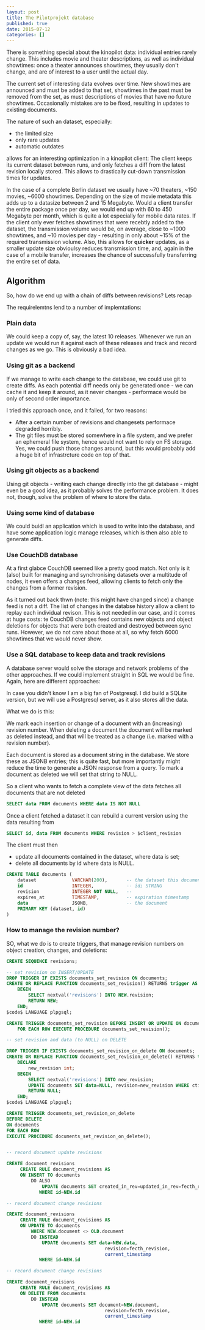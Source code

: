 ```yaml
---
layout: post
title: The Pilotprojekt database
published: true
date: 2015-07-12
categories: []
---
```


There is something special about the kinopilot data: individual entries rarely change. This includes
movie and theater descriptions, as well as individual showtimes: once a theater announces showtimes,
they usually don't change, and are of interest to a user until the actual day.

The current set of interesting data evolves over time. New showtimes are announced and 
must be added to that set, showtimes in the past must be removed from the set, as must descriptions 
of movies that have no future showtimes. Occasionally mistakes are
to be fixed, resulting in updates to existing documents.

The nature of such an dataset, especially:

- the limited size
- only rare updates
- automatic outdates
 
allows for an interesting optimization in a kinopilot client: The client keeps its current dataset
between runs, and only fetches a diff from the latest revision locally stored. This allows to 
drastically cut-down transmission times for updates.

In the case of a complete Berlin dataset we usually have ~70 theaters, ~150 movies, ~6000 showtimes.
Depending on the size of movie metadata this adds up to a datasize between 2 and 15 Megabyte. Would
a client transfer the entire package once per day, we would end up with 60 to 450 Megabyte per month,
which is quite a lot especially for mobile data rates. If the client only ever fetches showtimes that
were recebtly added to the dataset, the transmission volume would be, on average, close to ~1000 showtimes, 
and ~10 movies per day - resulting in only about ~15% of the required transmission volume. Also, this
allows for **quicker** updates, as a smaller update size obvioulsy reduces transmission time, and, again
in the case of a mobile transfer, increases the chance of successfully transferring the 
entire set of data.

## Algorithm

So, how do we end up with a chain of diffs between revisions? Lets recap 

The requirelemtns lend to a number of implemtations:

### Plain data

We could keep a copy of, say, the latest 10 releases. Whenever we run an update 
we would run it against each of these releases and track and record changes as we go.
This is obviously a bad idea.

### Using git as a backend

If we manage to write each change to the database, we could use git to create diffs. As each 
potential diff needs only be generated once - we can cache it and keep it around, as it never
changes - performace would be only of second order importance.

I tried this approach once, and it failed, for two reasons:

- After a certain number of revisions and changesets performace degraded horribly. 
- The git files must be stored somewhere in a file system, and we prefer an ephemeral file system,
  hence would not want to rely on FS storage. Yes, we could push those changes around, but
  this would probably add a huge bit of infrastrcture code on top of that.

### Using git objects as a backend

Using git objects - writing each change directly into the git database - might even be
a good idea, as it probably solves the performance problem. It does not, though, solve
the problem of where to store the data.

### Using some kind of database

We could buidl an application which is used to write into the database, and have some application
logic manage releases, which is then also able to generate diffs.

### Use CouchDB database

At a first glabce CouchDB seemed like a pretty good match. Not only is it (also) built for managing
and synchronising datasets over a multitude of nodes, it even offers a changes feed, allowing clients
to fetch only the changes from a former revision.

As it turned out back thwn (note: this might have changed since) a change feed is not a diff. The list 
of changes in the databse history allow a client to replay each individual revison. This is not needed
in our case, and it comes at huge costs: te CouchDB changes feed contains new objects and object
deletions for objects that were both created and destroyed between sync runs. However, we do not care
about those at all, so why fetch 6000 showtimes that we would never show.

### Use a SQL database to keep data and track revisions

A database server would solve the storage and network problems of the other approaches. If we 
could implement straight in SQL we would be fine. Again, here are different approaches:

In case you didn't know I am a big fan of Postgresql. I did build a SQLite version, but we will
use a Postgresql server, as it also stores all the data.

What we do is this:

We mark each insertion or change of a document with an (increasing) revision number. When deleting a
document the document will be marked as deleted instead, and that will be treated as a change (i.e.
marked with a revision number). 

Each document is stored as a document string in the database. We store these as JSONB entries; this
is quite fast, but more importantly might reduce the time to generate a JSON response from a query.
To mark a document as deleted we will set that string to NULL. 

So a client who wants to fetch a complete view of the data fetches all documents that are not deleted


```sql
SELECT data FROM documents WHERE data IS NOT NULL
```

Once a client fetched a dataset it can rebuild a current version using the data resulting from

```sql
SELECT id, data FROM documents WHERE revision > $client_revision
```

The client must then

- update all documents contained in the dataset, where data is set;
- delete all documents by id where data is NULL.

```sql
CREATE TABLE documents (
    dataset             VARCHAR(200),       -- the dataset this document belongs to; UUID
    id                  INTEGER,            -- id; STRING
    revision            INTEGER NOT NULL,   -- 
    expires_at          TIMESTAMP,          -- expiration timestamp
    data                JSONB,              -- the document
    PRIMARY KEY (dataset, id)
)
```


### How to manage the revision number? 

SO, what we do is to create triggers, that manage revision numbers on object creation, changes, and
deletions:

```sql
CREATE SEQUENCE revisions;

-- set revision on INSERT/UPDATE 
DROP TRIGGER IF EXISTS documents_set_revision ON documents;
CREATE OR REPLACE FUNCTION documents_set_revision() RETURNS trigger AS $code$
    BEGIN
        SELECT nextval('revisions') INTO NEW.revision;
        RETURN NEW;
    END;
$code$ LANGUAGE plpgsql;

CREATE TRIGGER documents_set_revision BEFORE INSERT OR UPDATE ON documents
    FOR EACH ROW EXECUTE PROCEDURE documents_set_revision();

-- set revision and data (to NULL) on DELETE 

DROP TRIGGER IF EXISTS documents_set_revision_on_delete ON documents;
CREATE OR REPLACE FUNCTION documents_set_revision_on_delete() RETURNS trigger AS $code$
    DECLARE
        new_revision int;
    BEGIN
        SELECT nextval('revisions') INTO new_revision;
        UPDATE documents SET data=NULL, revision=new_revision WHERE ctid=OLD.ctid;
        RETURN NULL;
    END;
$code$ LANGUAGE plpgsql;

CREATE TRIGGER documents_set_revision_on_delete
BEFORE DELETE
ON documents
FOR EACH ROW
EXECUTE PROCEDURE documents_set_revision_on_delete();        


-- record document update revisions

CREATE document_revisions
     CREATE RULE document_revisions AS 
     ON INSERT TO documents
         DO ALSO 
             UPDATE documents SET created_in_rev=updated_in_rev=fecth_revision
            WHERE id=NEW.id

-- record document change revisions

CREATE document_revisions
     CREATE RULE document_revisions AS 
     ON UPDATE TO documents
         WHERE NEW.document <> OLD.document
         DO INSTEAD 
             UPDATE documents SET data=NEW.data,
                                    revision=fecth_revision,
                                    current_timestamp
            WHERE id=NEW.id

-- record document change revisions

CREATE document_revisions
     CREATE RULE document_revisions AS 
     ON DELETE FROM documents
         DO INSTEAD 
             UPDATE documents SET document=NEW.document,
                                    revision=fecth_revision,
                                    current_timestamp
            WHERE id=NEW.id
```
